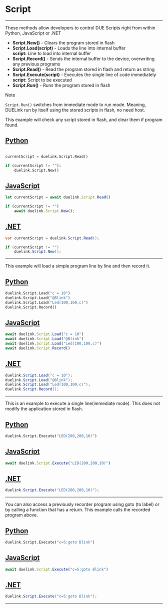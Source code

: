 # Script

---

These methods allow developers to control DUE Scripts right from within Python, JavaScript or .NET

- **Script.New()** - Clears the program stored in flash <br>
- **Script.Load(script)** - Loads the line into internal buffer <br>
**script:** Line to load into internal buffer <br>
- **Script.Record()** - Sends the internal buffer to the device, overwriting any previous programs <br>
- **Script.Read()** - Read the program stored in flash and return as string <br>
- **Script.Execute(script)** - Executes the single line of code immediately <br>
**script:** Script to be executed<br>
- **Script.Run()** - Runs the program stored in flash  <br>

> [!NOTE]
> `Script.Run()` switches from immediate mode to run mode. Meaning, DUELink run by itself using the stored scripts in flash, no need host.



This example will check any script stored in flash, and clear them if program found.

## [Python](#tab/py)

```py

currentScript = duelink.Script.Read()

if (currentScript != ""):
    duelink.Script.New()
```

## [JavaScript](#tab/js)

```js
let currentScript = await duelink.Script.Read()

if (currentScript != "")
    await duelink.Script.New();
```

## [.NET](#tab/net)

```cs
var currentScript = duelink.Script.Read();

if (currentScript != "")
    duelink.Script.New();
```

---

This example will load a simple program line by line and then record it.

## [Python](#tab/py)

```py
duelink.Script.Load("c = 10")
duelink.Script.Load("@Blink")
duelink.Script.Load("Led(100,100,c)")
duelink.Script.Record()
```

## [JavaScript](#tab/js)

```js
await duelink.Script.Load("c = 10")
await duelink.Script.Load("@Blink")
await duelink.Script.Load("Led(100,100,c)")
await duelink.Script.Record()
```

## [.NET](#tab/net)

```cs
duelink.Script.Load("c = 10");
duelink.Script.Load("@Blink");
duelink.Script.Load("Led(100,100,c)");
duelink.Script.Record();
```

___

This is an example to execute a single line(immediate mode). This does not modify the application stored in flash. 


## [Python](#tab/py)

```py
duelink.Script.Execute("LED(200,200,10)")
```

## [JavaScript](#tab/js)

```js
await duelink.Script.Execute("LED(200,200,10)")
```

## [.NET](#tab/net)

```cs
duelink.Script.Execute("LED(200,200,10)");
```

___

You can also access a previously recorder program using goto (to label) or by calling a function that has a return. This example calls the recorded program above.

## [Python](#tab/py)

```py
duelink.Script.Execute("c=5:goto Blink")
```

## [JavaScript](#tab/js)

```js
await duelink.Script.Execute("c=5:goto Blink")
```

## [.NET](#tab/net)

```cs
duelink.Script.Execute("c=5:goto Blink");
```

___


 
